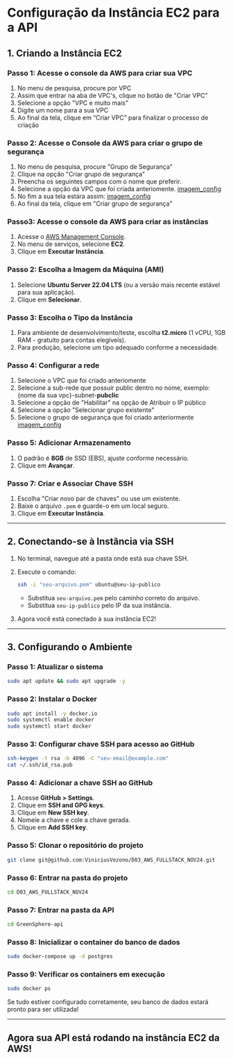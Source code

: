 # Configuração da Instância EC2 para a API

## 1. Criando a Instância EC2

### Passo 1: Acesse o console da AWS para criar sua VPC
1. No menu de pesquisa, procure por VPC
2. Assim que entrar na aba de VPC's, clique no botão de "Criar VPC"
3. Selecione a opção "VPC e muito mais"
4. Digite um nome para a sua VPC
5. Ao final da tela, clique em “Criar VPC” para finalizar o processo de criação

### Passo 2: Acesse o Console da AWS para criar o grupo de segurança
1. No menu de pesquisa, procure "Grupo de Segurança"
2. Clique na opção "Criar grupo de segurança"
3. Preencha os seguintes campos com o nome que preferir. 
4. Selecione a opção da VPC que foi criada anteriomente.
[imagem_config](imagens\print8_s3.png)
5. No fim a sua tela estára assim:
[imagem_config](imagens\print10_s3.png)
6. Ao final da tela, clique em "Criar grupo de segurança"

### Passo3: Acesse o console da AWS para criar as instâncias
1. Acesse o [AWS Management Console](https://aws.amazon.com/console/).
2. No menu de serviços, selecione **EC2**.
3. Clique em **Executar Instância**.

### Passo 2: Escolha a Imagem da Máquina (AMI)

1. Selecione **Ubuntu Server 22.04 LTS** (ou a versão mais recente estável para sua aplicação).
2. Clique em **Selecionar**.

### Passo 3: Escolha o Tipo da Instância

1. Para ambiente de desenvolvimento/teste, escolha **t2.micro** (1 vCPU, 1GB RAM - gratuito para contas elegíveis).
2. Para produção, selecione um tipo adequado conforme a necessidade.

### Passo 4: Configurar a rede 
1. Selecione o VPC que foi criado anteriomente  
2. Selecione a sub-rede que possuir public dentro no nome, exemplo: {nome da sua vpc}-subnet-**pubclic**
3. Selecione a opção de "Habilitar" na opção de Atribuir o IP público
4. Selecione a opção  "Selecionar grupo existente"
5. Selecione o grupo de segurança que foi criado anteriormente
[imagem_config](imagens\print11_s3.png)

### Passo 5: Adicionar Armazenamento

1. O padrão é **8GB** de SSD (EBS), ajuste conforme necessário.
2. Clique em **Avançar**.


### Passo 7: Criar e Associar Chave SSH

1. Escolha "Criar novo par de chaves" ou use um existente.
2. Baixe o arquivo `.pem` e guarde-o em um local seguro.
3. Clique em **Executar Instância**.

---

## 2. Conectando-se à Instância via SSH

1. No terminal, navegue até a pasta onde está sua chave SSH.
2. Execute o comando:
   
   ```sh
   ssh -i "seu-arquivo.pem" ubuntu@seu-ip-publico
   ```
   
   - Substitua `seu-arquivo.pem` pelo caminho correto do arquivo.
   - Substitua `seu-ip-publico` pelo IP da sua instância.
   
3. Agora você está conectado à sua instância EC2!

---

## 3. Configurando o Ambiente

### Passo 1: Atualizar o sistema
   ```sh
   sudo apt update && sudo apt upgrade -y
   ```

### Passo 2: Instalar o Docker
   ```sh
   sudo apt install -y docker.io
   sudo systemctl enable docker
   sudo systemctl start docker
   ```

### Passo 3: Configurar chave SSH para acesso ao GitHub
   ```sh
   ssh-keygen -t rsa -b 4096 -C "seu-email@example.com"
   cat ~/.ssh/id_rsa.pub
   ```

### Passo 4: Adicionar a chave SSH ao GitHub
1. Acesse **GitHub > Settings**.
2. Clique em **SSH and GPG keys**.
3. Clique em **New SSH key**.
4. Nomeie a chave e cole a chave gerada.
5. Clique em **Add SSH key**.

### Passo 5: Clonar o repositório do projeto
   ```sh
   git clone git@github.com:ViniciusVezono/D03_AWS_FULLSTACK_NOV24.git
   ```

### Passo 6: Entrar na pasta do projeto
   ```sh
   cd D03_AWS_FULLSTACK_NOV24
   ```

### Passo 7: Entrar na pasta da API
   ```sh
   cd GreenSphere-api
   ```

### Passo 8: Inicializar o container do banco de dados
   ```sh
   sudo docker-compose up -d postgres
   ```

### Passo 9: Verificar os containers em execução
   ```sh
   sudo docker ps
   ```

Se tudo estiver configurado corretamente, seu banco de dados estará pronto para ser utilizada!

---

## Agora sua API está rodando na instância EC2 da AWS!

